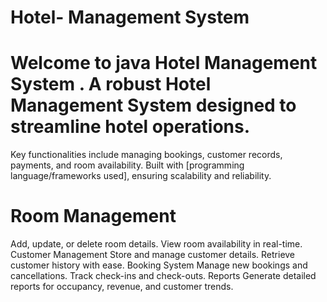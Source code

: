 # Hotel- Management System
#   Welcome to java Hotel Management System . A robust Hotel Management System designed to streamline hotel operations.
Key functionalities include managing bookings, customer records, payments, and room availability.
Built with [programming language/frameworks used], ensuring scalability and reliability.
# Room Management
Add, update, or delete room details.
View room availability in real-time.
Customer Management
Store and manage customer details.
Retrieve customer history with ease.
Booking System
Manage new bookings and cancellations.
Track check-ins and check-outs.
Reports
Generate detailed reports for occupancy, revenue, and customer trends.
